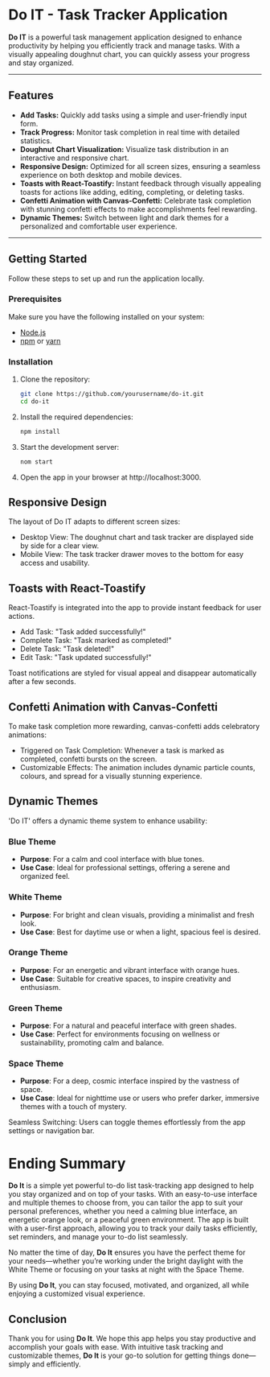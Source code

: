 # Do IT - Task Tracker Application

**Do IT** is a powerful task management application designed to enhance productivity by helping you efficiently track and manage tasks. With a visually appealing doughnut chart, you can quickly assess your progress and stay organized.

---

## Features

- **Add Tasks:** Quickly add tasks using a simple and user-friendly input form.
- **Track Progress:** Monitor task completion in real time with detailed statistics.
- **Doughnut Chart Visualization:** Visualize task distribution in an interactive and responsive chart.
- **Responsive Design:** Optimized for all screen sizes, ensuring a seamless experience on both desktop and mobile devices.
- **Toasts with React-Toastify:** Instant feedback through visually appealing toasts for actions like adding, editing, completing, or deleting tasks.
- **Confetti Animation with Canvas-Confetti:** Celebrate task completion with stunning confetti effects to make accomplishments feel rewarding.
- **Dynamic Themes:** Switch between light and dark themes for a personalized and comfortable user experience.

---

## Getting Started

Follow these steps to set up and run the application locally.

### Prerequisites

Make sure you have the following installed on your system:

- [Node.js](https://nodejs.org/)
- [npm](https://www.npmjs.com/) or [yarn](https://yarnpkg.com/)

### Installation

1. Clone the repository:
   ```bash
   git clone https://github.com/yourusername/do-it.git
   cd do-it
2. Install the required dependencies:
   ```bash
   npm install
3. Start the development server:
   ```bash
   nom start
4. Open the app in your browser at http://localhost:3000.

## Responsive Design

The layout of Do IT adapts to different screen sizes:

- Desktop View: The doughnut chart and task tracker are displayed side by side for a clear view.
- Mobile View: The task tracker drawer moves to the bottom for easy access and usability.

## Toasts with React-Toastify

React-Toastify is integrated into the app to provide instant feedback for user actions.

- Add Task: "Task added successfully!"
- Complete Task: "Task marked as completed!"
- Delete Task: "Task deleted!"
- Edit Task: "Task updated successfully!"

Toast notifications are styled for visual appeal and disappear automatically after a few seconds.

## Confetti Animation with Canvas-Confetti

To make task completion more rewarding, canvas-confetti adds celebratory animations:

- Triggered on Task Completion: Whenever a task is marked as completed, confetti bursts on the screen.
- Customizable Effects: The animation includes dynamic particle counts, colours, and spread for a visually stunning experience.

## Dynamic Themes

'Do IT' offers a dynamic theme system to enhance usability:

### Blue Theme
- **Purpose**: For a calm and cool interface with blue tones.
- **Use Case**: Ideal for professional settings, offering a serene and organized feel.

### White Theme
- **Purpose**: For bright and clean visuals, providing a minimalist and fresh look.
- **Use Case**: Best for daytime use or when a light, spacious feel is desired.

### Orange Theme
- **Purpose**: For an energetic and vibrant interface with orange hues.
- **Use Case**: Suitable for creative spaces, to inspire creativity and enthusiasm.

### Green Theme
- **Purpose**: For a natural and peaceful interface with green shades.
- **Use Case**: Perfect for environments focusing on wellness or sustainability, promoting calm and balance.

### Space Theme
- **Purpose**: For a deep, cosmic interface inspired by the vastness of space.
- **Use Case**: Ideal for nighttime use or users who prefer darker, immersive themes with a touch of mystery.

Seamless Switching: Users can toggle themes effortlessly from the app settings or navigation bar.

# Ending Summary

**Do It** is a simple yet powerful to-do list task-tracking app designed to help you stay organized and on top of your tasks. With an easy-to-use interface and multiple themes to choose from, you can tailor the app to suit your personal preferences, whether you need a calming blue interface, an energetic orange look, or a peaceful green environment. The app is built with a user-first approach, allowing you to track your daily tasks efficiently, set reminders, and manage your to-do list seamlessly.

No matter the time of day, **Do It** ensures you have the perfect theme for your needs—whether you’re working under the bright daylight with the White Theme or focusing on your tasks at night with the Space Theme.

By using **Do It**, you can stay focused, motivated, and organized, all while enjoying a customized visual experience.

## Conclusion

Thank you for using **Do It**. We hope this app helps you stay productive and accomplish your goals with ease. With intuitive task tracking and customizable themes, **Do It** is your go-to solution for getting things done—simply and efficiently.


